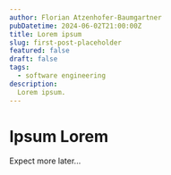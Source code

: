 ```yaml
---
author: Florian Atzenhofer-Baumgartner
pubDatetime: 2024-06-02T21:00:00Z
title: Lorem ipsum
slug: first-post-placeholder
featured: false
draft: false
tags:
  - software engineering
description:
  Lorem ipsum.
---
```


# Ipsum Lorem
Expect more later...
